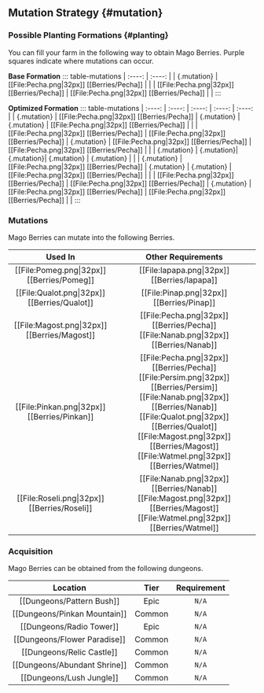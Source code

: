 ## Mutation Strategy {#mutation}

### Possible Planting Formations {#planting}

You can fill your farm in the following way to obtain Mago Berries. Purple squares indicate where mutations can occur.

**Base Formation**
::: table-mutations
| :----: | :----: |
| {.mutation} | [[File:Pecha.png\|32px]] [[Berries/Pecha]] | |
| [[File:Pecha.png\|32px]] [[Berries/Pecha]] | [[File:Pecha.png\|32px]] [[Berries/Pecha]] | |
:::

**Optimized Formation**
::: table-mutations
| :----: | :----: | :----: | :----: | :----: |
| {.mutation} | [[File:Pecha.png\|32px]] [[Berries/Pecha]] | {.mutation} | {.mutation} | [[File:Pecha.png\|32px]] [[Berries/Pecha]] | |
| [[File:Pecha.png\|32px]] [[Berries/Pecha]] | [[File:Pecha.png\|32px]] [[Berries/Pecha]] | {.mutation} | [[File:Pecha.png\|32px]] [[Berries/Pecha]] | [[File:Pecha.png\|32px]] [[Berries/Pecha]] | |
| {.mutation} | {.mutation}| {.mutation}| {.mutation} | {.mutation} | |
| {.mutation} | [[File:Pecha.png\|32px]] [[Berries/Pecha]] | {.mutation} | {.mutation} | [[File:Pecha.png\|32px]] [[Berries/Pecha]] | |
| [[File:Pecha.png\|32px]] [[Berries/Pecha]] | [[File:Pecha.png\|32px]] [[Berries/Pecha]] | {.mutation} | [[File:Pecha.png\|32px]] [[Berries/Pecha]] | [[File:Pecha.png\|32px]] [[Berries/Pecha]] | |
:::

### Mutations
Mago Berries can mutate into the following Berries.

| Used In                                       | Other Requirements |
| :---:                                         | :---: |
| [[File:Pomeg.png\|32px]] [[Berries/Pomeg]]    | [[File:Iapapa.png\|32px]] [[Berries/Iapapa]] |
| [[File:Qualot.png\|32px]] [[Berries/Qualot]]  | [[File:Pinap.png\|32px]] [[Berries/Pinap]] |
| [[File:Magost.png\|32px]] [[Berries/Magost]]  | [[File:Pecha.png\|32px]] [[Berries/Pecha]] [[File:Nanab.png\|32px]] [[Berries/Nanab]] |
| [[File:Pinkan.png\|32px]] [[Berries/Pinkan]]  | [[File:Pecha.png\|32px]] [[Berries/Pecha]] [[File:Persim.png\|32px]] [[Berries/Persim]] [[File:Nanab.png\|32px]] [[Berries/Nanab]] [[File:Qualot.png\|32px]] [[Berries/Qualot]] [[File:Magost.png\|32px]] [[Berries/Magost]] [[File:Watmel.png\|32px]] [[Berries/Watmel]] |
| [[File:Roseli.png\|32px]] [[Berries/Roseli]]  | [[File:Nanab.png\|32px]] [[Berries/Nanab]] [[File:Magost.png\|32px]] [[Berries/Magost]] [[File:Watmel.png\|32px]] [[Berries/Watmel]] |

### Acquisition
Mago Berries can be obtained from the following dungeons.

| Location	                        | Tier	    | Requirement   |
| :---:                             | :---:     | :---:         |
| [[Dungeons/Pattern Bush]]	        | Epic  	| `N/A`         |
| [[Dungeons/Pinkan Mountain]]      | Common	| `N/A`         |
| [[Dungeons/Radio Tower]]	        | Epic  	| `N/A`         |
| [[Dungeons/Flower Paradise]]      | Common  	| `N/A`         |
| [[Dungeons/Relic Castle]]         | Common	| `N/A`         |
| [[Dungeons/Abundant Shrine]]      | Common    | `N/A`         |
| [[Dungeons/Lush Jungle]]          | Common    | `N/A`         |